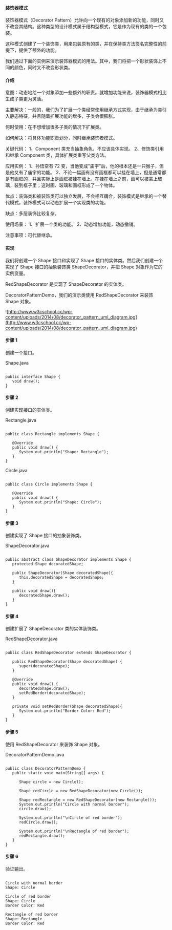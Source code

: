  
#### 装饰器模式

 装饰器模式（Decorator Pattern）允许向一个现有的对象添加新的功能，同时又不改变其结构。这种类型的设计模式属于结构型模式，它是作为现有的类的一个包装。

 这种模式创建了一个装饰类，用来包装原有的类，并在保持类方法签名完整性的前提下，提供了额外的功能。

 我们通过下面的实例来演示装饰器模式的用法。其中，我们将把一个形状装饰上不同的颜色，同时又不改变形状类。

 
#### 介绍

 意图：动态地给一个对象添加一些额外的职责。就增加功能来说，装饰器模式相比生成子类更为灵活。

 主要解决：一般的，我们为了扩展一个类经常使用继承方式实现，由于继承为类引入静态特征，并且随着扩展功能的增多，子类会很膨胀。

 何时使用：在不想增加很多子类的情况下扩展类。

 如何解决：将具体功能职责划分，同时继承装饰者模式。

 关键代码： 1、Component 类充当抽象角色，不应该具体实现。 2、修饰类引用和继承 Component 类，具体扩展类重写父类方法。 

 应用实例： 1、孙悟空有 72 变，当他变成"庙宇"后，他的根本还是一只猴子，但是他又有了庙宇的功能。 2、不论一幅画有没有画框都可以挂在墙上，但是通常都是有画框的，并且实际上是画框被挂在墙上。在挂在墙上之前，画可以被蒙上玻璃，装到框子里；这时画、玻璃和画框形成了一个物体。 

 优点：装饰类和被装饰类可以独立发展，不会相互耦合，装饰模式是继承的一个替代模式，装饰模式可以动态扩展一个实现类的功能。

 缺点：多层装饰比较复杂。

 使用场景： 1、扩展一个类的功能。 2、动态增加功能，动态撤销。 

 注意事项：可代替继承。

 
#### 实现

 我们将创建一个 Shape 接口和实现了 Shape 接口的实体类。然后我们创建一个实现了 Shape 接口的抽象装饰类 ShapeDecorator，并把 Shape 对象作为它的实例变量。

 RedShapeDecorator 是实现了 ShapeDecorator 的实体类。


DecoratorPatternDemo，我们的演示类使用 RedShapeDecorator 来装饰 Shape 对象。

 ![http://www.w3cschool.cc/wp-content/uploads/2014/08/decorator_pattern_uml_diagram.jpg](http://www.w3cschool.cc/wp-content/uploads/2014/08/decorator_pattern_uml_diagram.jpg)
#### 步骤 1

 创建一个接口。

 Shape.java

 
```

public interface Shape {
   void draw();
}

```
 
#### 步骤 2

 创建实现接口的实体类。

 Rectangle.java

 
```

public class Rectangle implements Shape {

   @Override
   public void draw() {
      System.out.println("Shape: Rectangle");
   }
}

```
 Circle.java

 
```

public class Circle implements Shape {

   @Override
   public void draw() {
      System.out.println("Shape: Circle");
   }
}

```
 
#### 步骤 3

 创建实现了 Shape 接口的抽象装饰类。

 ShapeDecorator.java

 
```

public abstract class ShapeDecorator implements Shape {
   protected Shape decoratedShape;

   public ShapeDecorator(Shape decoratedShape){
      this.decoratedShape = decoratedShape;
   }

   public void draw(){
      decoratedShape.draw();
   }	
}

```
 
#### 步骤 4

 创建扩展了 ShapeDecorator 类的实体装饰类。

 RedShapeDecorator.java

 
```

public class RedShapeDecorator extends ShapeDecorator {

   public RedShapeDecorator(Shape decoratedShape) {
      super(decoratedShape);		
   }

   @Override
   public void draw() {
      decoratedShape.draw();	       
      setRedBorder(decoratedShape);
   }

   private void setRedBorder(Shape decoratedShape){
      System.out.println("Border Color: Red");
   }
}

```
 
#### 步骤 5

 使用 RedShapeDecorator 来装饰 Shape 对象。

 DecoratorPatternDemo.java

 
```

public class DecoratorPatternDemo {
   public static void main(String[] args) {

      Shape circle = new Circle();

      Shape redCircle = new RedShapeDecorator(new Circle());

      Shape redRectangle = new RedShapeDecorator(new Rectangle());
      System.out.println("Circle with normal border");
      circle.draw();

      System.out.println("\nCircle of red border");
      redCircle.draw();

      System.out.println("\nRectangle of red border");
      redRectangle.draw();
   }
}

```
 
#### 步骤 6

 验证输出。

 
```

Circle with normal border
Shape: Circle

Circle of red border
Shape: Circle
Border Color: Red

Rectangle of red border
Shape: Rectangle
Border Color: Red

```
 

